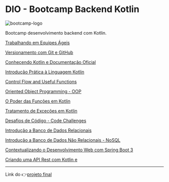 # DIO - Bootcamp Backend Kotlin

![bootcamp-logo](https://github.com/Sandrolaxx/boot-dio-kotlin/assets/61207420/70f590c3-a4ed-4efe-ab97-e179c764ac1a)

Bootcamp desenvolvimento backend com Kotlin.

[Trabalhando em Equipes Ágeis](/equipes_ageis/readme.md)

[Versionamento com Git e GitHub](/versionamento_git/readme.md)

[Conhecendo Kotlin e Documentação Oficial](/conhecendo_kt_doc_oficial/readme.md)

[Introdução Prática à Linguagem Kotlin](/introducao_pratica_a_lang/readme.md)

[Control Flow and Useful Functions](/control_flow/readme.md)

[Oriented Object Programming - OOP](/poo_kotlin/readme.md)

[O Poder das Funções em Kotlin](/o_poder_das_funcoes/readme.md)

[Tratamento de Exceções em Kotlin](/tratamento_excecoes/readme.md)

[Desafios de Código - Code Challenges](/code_challenges/readme.md)

[Introdução a Banco de Dados Relacionais](/introducao_banco_dados_relacionais/readme.md)

[Introdução a Banco de Dados Não Relacionais - NoSQL](/introducao_banco_dados_nao_relacionais/readme.md)

[Contextualizando o Desenvolvimento Web com Spring Boot 3](/contextualizando_desenvolvimento_web_com_spring_kotlin/readme.md)

[Criando uma API Rest com Kotlin e ](/criando_api_rest_com_kotlin/readme.md)

---

Link do 👉[projeto final](https://github.com/Sandrolaxx/kotlin-credit-api)